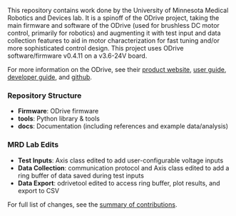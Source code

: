 This repository contains work done by the University of Minnesota Medical Robotics and Devices lab. It is a spinoff of the ODrive project, taking the main firmware and software of the ODrive (used for brushless DC motor control, primarily for robotics) and augmenting it with test input and data collection features to aid in motor characterization for fast tuning and/or more sophisticated control design. This project uses ODrive software/firmware v0.4.11 on a v3.6-24V board.

For more information on the ODrive, see their [product website](https://odriverobotics.com/), [user guide](https://docs.odriverobotics.com/), [developer guide](https://docs.odriverobotics.com/developer-guide), and [github](https://github.com/odriverobotics/ODrive).

### Repository Structure
 * **Firmware**: ODrive firmware
 * **tools**: Python library & tools
 * **docs**: Documentation (including references and example data/analysis)

### MRD Lab Edits
 * **Test Inputs**: Axis class edited to add user-configurable voltage inputs
 * **Data Collection**: communication protocol and Axis class edited to add a ring buffer of data saved during test inputs
 * **Data Export**: odrivetool edited to access ring buffer, plot results, and export to CSV

For full list of changes, see the [summary of contributions](https://github.com/labmrd/odrive-with-motor-characterization/blob/v4/docs/references/Summary-of-Contributions.pdf).
